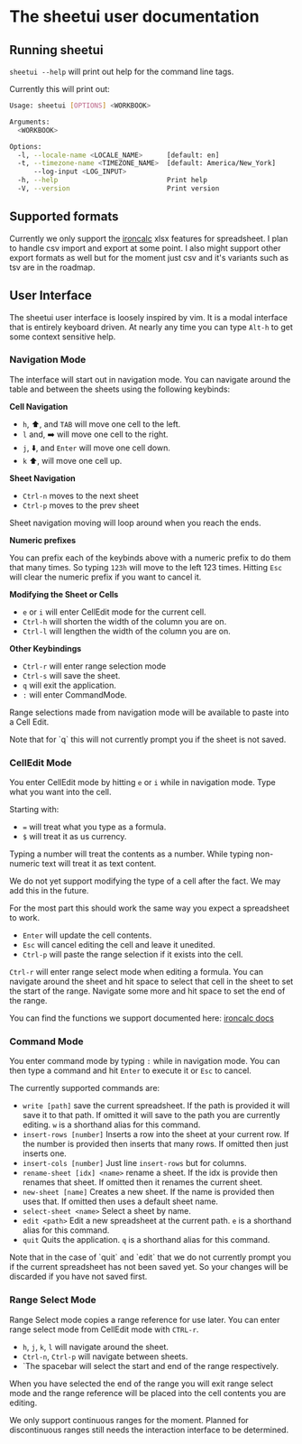 # The sheetui user documentation

## Running sheetui

`sheetui --help` will print out help for the command line tags.

Currently this will print out:

```sh
Usage: sheetui [OPTIONS] <WORKBOOK>

Arguments:
  <WORKBOOK>

Options:
  -l, --locale-name <LOCALE_NAME>      [default: en]
  -t, --timezone-name <TIMEZONE_NAME>  [default: America/New_York]
      --log-input <LOG_INPUT>
  -h, --help                           Print help
  -V, --version                        Print version
```

## Supported formats

Currently we only support the [ironcalc](https://docs.ironcalc.com/) xlsx
features for spreadsheet. I plan to handle csv import and export at some point.
I also might support other export formats as well but for the moment just csv
and it's variants such as tsv are in the roadmap.

## User Interface

The sheetui user interface is loosely inspired by vim. It is a modal interface
that is entirely keyboard driven. At nearly any time you can type `Alt-h` to
get some context sensitive help.

### Navigation Mode

The interface will start out in navigation mode. You can navigate around the
table and between the sheets using the following keybinds:

**Cell Navigation**

* `h`, ⬆️, and `TAB` will move one cell to the left.
* `l` and, ➡️ will move one cell to the right.
* `j`, ⬇️, and `Enter` will move one cell down.
* `k` ⬆️, will move one cell up.

**Sheet Navigation**

* `Ctrl-n` moves to the next sheet
* `Ctrl-p` moves to the prev sheet

Sheet navigation moving will loop around when you reach the ends.

**Numeric prefixes**

You can prefix each of the keybinds above with a numeric prefix to do them that
many times. So typing `123h` will move to the left 123 times. Hitting `Esc`
will clear the numeric prefix if you want to cancel it.

**Modifying the Sheet or Cells**

* `e` or `i` will enter CellEdit mode for the current cell.
* `Ctrl-h` will shorten the width of the column you are on.
* `Ctrl-l` will lengthen the width of the column you are on.

**Other Keybindings**

* `Ctrl-r` will enter range selection mode
* `Ctrl-s` will save the sheet.
* `q` will exit the application.
* `:` will enter CommandMode.

Range selections made from navigation mode will be available to paste into a Cell Edit.

<aside>Note that for `q` this will not currently prompt you if the sheet is not
saved.</aside>

### CellEdit Mode

You enter CellEdit mode by hitting `e` or `i` while in navigation mode. Type
what you want into the cell.

Starting with:

* `=` will treat what you type as a formula.
* `$` will treat it as us currency.

Typing a number will treat the contents as a number. While typing non-numeric
text will treat it as text content.

<aside>We do not yet support modifying the type of a cell after the fact. We
may add this in the future.</aside>

For the most part this should work the same way you expect a spreadsheet to
work.

* `Enter` will update the cell contents.
* `Esc` will cancel editing the cell and leave it unedited.
* `Ctrl-p` will paste the range selection if it exists into the cell.

`Ctrl-r` will enter range select mode when editing a formula. You can navigate
around the sheet and hit space to select that cell in the sheet to set the
start of the range. Navigate some more and hit space to set the end of the
range.

You can find the functions we support documented here:
[ironcalc docs](https://docs.ironcalc.com/functions/lookup-and-reference.html)

### Command Mode

You enter command mode by typing `:` while in navigation mode. You can then
type a command and hit `Enter` to execute it or `Esc` to cancel.

The currently supported commands are:

* `write [path]` save the current spreadsheet. If the path is provided it will save it to that path. If omitted it will save to the path you are currently editing. `w` is a shorthand alias for this command.
* `insert-rows [number]` Inserts a row into the sheet at your current row. If the number is provided then inserts that many rows. If omitted then just inserts one.
* `insert-cols [number]` Just line `insert-rows` but for columns.
* `rename-sheet [idx] <name>` rename a sheet. If the idx is provide then renames that sheet. If omitted then it renames the current sheet.
* `new-sheet [name]` Creates a new sheet. If the name is provided then uses that. If omitted then uses a default sheet name.
* `select-sheet <name>` Select a sheet by name.
* `edit <path>` Edit a new spreadsheet at the current path. `e` is a shorthand alias for this command. 
* `quit` Quits the application. `q` is a shorthand alias for this command.

<aside>Note that in the case of `quit` and `edit` that we do not currently
prompt you if the current spreadsheet has not been saved yet. So your changes
will be discarded if you have not saved first.</aside>

### Range Select Mode

Range Select mode copies a range reference for use later. You can enter range
select mode from CellEdit mode with `CTRL-r`.

* `h`, `j`, `k`, `l` will navigate around the sheet.
* `Ctrl-n`, `Ctrl-p` will navigate between sheets.
* `The spacebar will select the start and end of the range respectively.

When you have selected the end of the range you will exit range select mode and
the range reference will be placed into the cell contents you are editing.

<aside>We only support continuous ranges for the moment. Planned for
discontinuous ranges still needs the interaction interface to be
determined.</aside>
